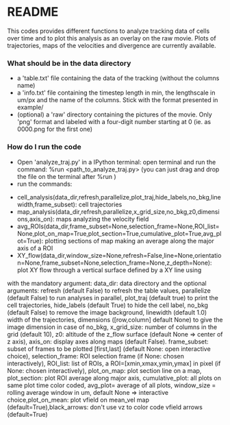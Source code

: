 # README #

This codes provides different functions to analyze tracking data of cells over time and to plot this analysis as an overlay on the raw movie. Plots of trajectories, maps of the velocities and divergence are currently available.

### What should be in the data directory ###

* a 'table.txt' file containing the data of the tracking (without the columns name)
* a 'info.txt' file containing the timestep length in min, the lengthscale in um/px and the name of the columns. Stick with the format presented in example/
* (optional) a 'raw' directory containing the pictures of the movie. Only 'png' format and labeled with a four-digit number starting at 0 (ie. as 0000.png for the first one)

### How do I run the code ###
* Open 'analyze_traj.py' in a IPython terminal: open terminal and run the command: %run <path_to_analyze_traj.py> (you can just drag and drop the file on the terminal after %run )
* run the commands: 
- cell_analysis(data_dir,refresh,parallelize,plot_traj,hide_labels,no_bkg,linewidth,frame_subset): cell trajectories
- map_analysis(data_dir,refresh,parallelize,x_grid_size,no_bkg,z0,dimensions,axis_on): maps analyzing the velocity field
- avg_ROIs(data_dir,frame_subset=None,selection_frame=None,ROI_list=None,plot_on_map=True,plot_section=True,cumulative_plot=True,avg_plot=True): plotting sections of map making an average along the major axis of a ROI
- XY_flow(data_dir,window_size=None,refresh=False,line=None,orientation=None,frame_subset=None,selection_frame=None,z_depth=None): plot XY flow through a vertical surface defined by a XY line using


with the mandatory argument: data_dir: data directory and the optional arguments: refresh (default False) to refresh the table values, parallelize (default False) to run analyses in parallel, plot_traj (default true) to print the cell trajectories, hide_labels (default True) to hide the cell label, no_bkg (default False) to remove the image background, linewidth (default 1.0) width of the trajectories, dimensions ([row,column] default None) to give the image dimension in case of no_bkg, x_grid_size: number of columns in the grid (default 10), z0: altitude of the z_flow surface (default None => center of z axis), axis_on: display axes along maps (default False).
frame_subset: subset of frames to be plotted [first,last] (default None: open interactive choice), selection_frame: ROI selection frame (if None: chosen interactively), ROI_list: list of ROIs, a ROI=[xmin,xmax,ymin,ymax] in pixel (if None: chosen interactively), plot_on_map: plot section line on a map, plot_section: plot ROI average along major axis, cumulative_plot: all plots on same plot time color coded, avg_plot= average of all plots, window_size = rolling average window in um, default None => interactive choice,plot_on_mean: plot vfield on mean_vel map (default=True),black_arrows: don't use vz to color code vfield arrows (default=True)
